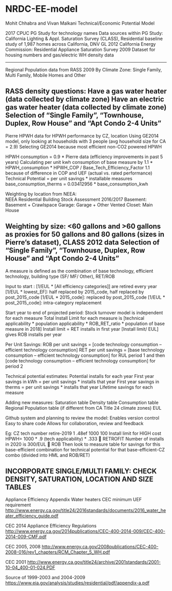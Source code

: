 # NRDC-EE-model
Mohit Chhabra and Vivan Malkani Technical/Economic Potential Model

2017 CPUC PG Study for technology names
Data sources within PG Study:
California Lighting & Appl. Saturation Survey (CLASS), Residential baseline study of 1,987 homes across California, DNV GL 2012
California Energy Commission: Residential Appliance Saturation Survey 2009 Dataset for housing numbers and gas/electric WH density data

--------------------------------------------------------------------------------------------------------------------------------------
Regional Population data from RASS 2009
By Climate Zone: Single Family, Multi Family, Mobile Homes and Other
 


RASS density questions: 
Have a gas water heater (data collected by climate zone)
Have an electric gas water heater (data collected by climate zone)
Selection of “Single Family”, “Townhouse, Duplex, Row House” and “Apt Condo 2-4 Units”
--------------------------------------------------------------------------------------------------------------------------------------

Pierre HPWH data for HPWH performance by CZ, location
Using GE2014 model, only looking at households with 3 people  (avg household size for CA = 2.9)
Selecting GE2014 because most efficient non-CO2 powered HPWH

HPWH consumption = 0.9 * Pierre data (efficiency improvements in past 5 years)
Calculating per unit kwh consumption of base measure by 1.1 * HPWH_consumption * HPWH_COP / Base_Tech_Efficiency_Factor 
1.1 because of difference in COP and UEF (actual vs. rated performance)
Technical Potential = per unit savings * installable measures
base_consumption_therms = 0.03412956 * base_consumption_kwh

Weighting by location from NEEA:  
NEEA Residential Building Stock Assessment 2016/2017
Basement: Basement + Crawlspace
Garage: Garage + Other
Vented Closet: Main House

Weighting by size: <60 gallons and >60 gallons as proxies for 50 gallons and 80 gallons (sizes in Pierre’s dataset), CLASS 2012 data
Selection of “Single Family”, “Townhouse, Duplex, Row House” and “Apt Condo 2-4 Units”
--------------------------------------------------------------------------------------------------------------------------------------
A measure is defined as the combination of base technology, efficient technology, building type (SF/ MF/ Other), RET/ROB

Input to start : 
[1/EUL * [All efficiency categories]] are retired every year 
[1/EUL * lowest_EF]: half replaced by 2015_code, half replaced by post_2015_code
[1/EUL * 2015_code]: replaced by post_2015_code
[1/EUL * post_2015_code]: intra-category replacement 

Start year to end of projected period:
Stock turnover model is independent for each measure
Total Install Limit for each measure is [technical applicability * population applicability * ROB_RET_ratio * population of base
measure in 2018]
Install limit = RET installs in first year
[Install limit/ EUL] gives ROB installs per year

Per Unit Savings:
ROB per unit savings = [code technology consumption – efficient technology consumption]
RET per unit savings = [base technology consumption – efficient technology consumption] for RUL period 1 and then [code technology consumption – efficient technology consumption] for period 2

Technical potential estimates:
 Potential installs for each year
 First year savings in kWh = per unit savings * installs that year
 First year savings in therms = per unit savings * installs that year
 Lifetime savings for each measure

Adding new measures:
Saturation table
Density table
Consumption table
Regional Population table (if different from CA Title 24 climate zones)
EUL

Github system and planning to review the model:
Enables version control
Easy to share code 
Allows for collaboration, review and feedback

Eg:
CZ	tech		number		retire-2019
1	.48ef		1000		100
Install limit for HIGH cost HPWH= 1000 * .9 (tech applicability) * .333  RETROFIT 
Number of installs in 2020 is 300/EUL  ROB
Then look to measure table for savings for this base-efficient combination for technical potential for that base-efficient-CZ combo (divided into HML and ROB/RET)
 
INCORPORATE SINGLE/MULTI FAMILY: CHECK DENSITY, SATURATION, LOCATION AND SIZE TABLES
--------------------------------------------------------------------------------------------------------------------------------------

Appliance Efficiency Appendix
Water heaters CEC minimum UEF requirement
http://www.energy.ca.gov/title24/2016standards/documents/2016_water_heater_efficiency_guide.pdf

CEC 2014 Appliance Efficiency Regulations
http://www.energy.ca.gov/2014publications/CEC-400-2014-009/CEC-400-2014-009-CMF.pdf
 

CEC 2005, 2008
http://www.energy.ca.gov/2008publications/CEC-400-2008-016/rev1_chapters/RCM_Chapter_5_WH.pdf
 
CEC 2001
http://www.energy.ca.gov/title24/archive/2001standards/2001-10-04_400-01-024.PDF

Source of 1999-2003 and 2004-2009
https://www.eia.gov/analysis/studies/residential/pdf/appendix-a.pdf

